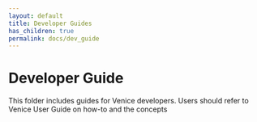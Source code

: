 ```yaml
---
layout: default
title: Developer Guides
has_children: true
permalink: docs/dev_guide
---
```

# Developer Guide

This folder includes guides for Venice developers. Users should refer to Venice User Guide on how-to and the concepts